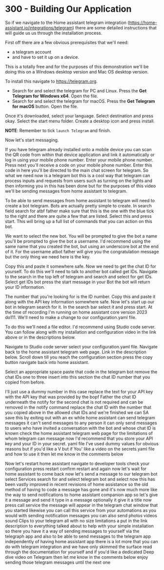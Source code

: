 # 300 - Building Our Application

So if we navigate to the Home assistant telegram integration (https://home-assistant.io/integrations/telegram) there are some detailed instructions that will guide us us through the installation process.

First off there are a few obvious prerequisites that we'll need: 
- a telegram account
- and have to set it up on a device. 

This is a totally free and for the purposes of this demonstration we'll be doing this on a Windows desktop version and Mac OS desktop version.

To install this navigate to https://telegram.org. 

- Search for and select the telegram for PC and Linux. Press the **Get Telegram for Windows x64**. Open the file.
- Search for and select the telegram for macOS. Press the **Get Telegram for macOS** button. Open the file.

Once it's downloaded, select your language. Select destination and press okay. Select the start menu folder. Create a desktop icon and press install. 

**NOTE**: Remember to tick ```launch Telegram``` and finish. 

Now let's start messaging. 

If you have telegram already installed onto a mobile device you can scan the QR code from within that device application and link it automatically or log in using your mobile phone number. Enter your mobile phone number. Press next you'll receive a code on your mobile phone number. Enter this code in here you'll be directed to the main chat screen for telegram. So what we need now is a telegram bot this is a cool way that telegram can process inputs and requests from users such as turning on the lights and then informing you in this has been done but for the purposes of this video we'll be sending messages from home assistant to telegram. 

To be able to send messages from home assistant to telegram will need to create a bot telegram. Bots are actually pretty simple to create. In search field search for atbf father make sure that this is the one with the blue tick to the right and there are quite a few that are listed. Select this and press start. This will bring up a full list of commands that you can action on this bot. 

We want to select the new bot. You will be prompted to give the bot a name you'll be prompted to give the bot a username. I'd recommend using the same name that you created the bot, but using an underscore bot at the end of it. For the username atbot father will give you the congratulation message but the only thing we need here is the key.

Copy this and paste it somewhere safe. Now we need to get the chat ID for yourself. To do this we'll need to talk to another bot called get IDs. Navigate to the search in the top left of telegram and search and select for get IDs. Select get IDs bot press the start message in your Bot the bot will return your ID information. 

The number that you're looking for is the ID number. Copy this and paste it along with the API key information somewhere safe. Now let's start up our bot in telegram search for it. In the search bar select it and press start. At the time of recording I'm running on home assistant core version 2023 do111. We'll need to make a change to our configuration.yaml file.

To do this we'll need a file editor. I'd recommend using Studio code server. You can follow along with my installation and configuration video in the link above or in the descriptions below. 

Navigate to Studio code server select your configuration.yaml file. Navigate back to the home assistant telegram web page. Link in the description below. Scroll down till you reach the configuration section press the copy button navigate back into home assistant. 

Select an appropriate space paste that code in the telegram bot remove the chat IDs one to three insert into this section the chat ID number that you copied from before. 

I'll just use a dummy number in this case replace the text for your API key with the API key that was provided by the bopf Father the chat ID underneath the notify for the second chat is not required and can be removed in the notify command replace the chat ID with the number that you copied above in the allowed chat IDs and we're finished we can SA save this by exiting out with an ex while home assistant can send telegram messages it can't send messages to any person it can only send messages to users who have invited a conversation with the bot and whose chat ID is known check the home assistant telegram web page for the limitations of whom telegram can message now I'd recommend that you store your API key and your ID in your secret. yaml file I've used dummy values for obvious reasons but if you'd like a V but if You' like a video on the secrets.yaml file and how to use it then let me know in the comments below

Now let's restart home assistant navigate to developer tools check your configuration press restart confirm restart and again now let's wait for home assistant to come back now let's send a message to our telegram bot select Services search for and select telegram bot and select now this has been vastly improved in recent revisions of home assistance so the old method of having to code a message has gone and it's now much more like the way to send notifications to home assistant companion app so let's give it a message and send it type in a message optionally it give it a title now press call service the message will appear in the telegram chat window that you started likewise you can call this service from your automations as you would with sending notification messages you can also send photos videos sound Clips to your telegram all with no size limitations a put in the link description to everything talked about to help with your simple installation so there you have it a way of sending messages to yourself via the telegraph app and also to be able to send messages to the telegram app independently of having home assistant app there is a lot more that you can do with telegram integration and we have only skimmed the surface read through the documentation for yourself and if you'd like a dedicated Deep dive video on Telegram then let me know in the comments below enjoy sending those telegram messages until the next one
